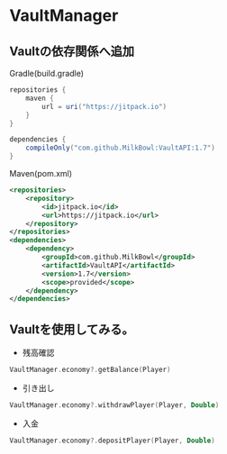 # VaultManager
  
## Vaultの依存関係へ追加
Gradle(build.gradle)  
```groovy
repositories {
    maven {
        url = uri("https://jitpack.io")
    }
}

dependencies {
    compileOnly("com.github.MilkBowl:VaultAPI:1.7")
}
```  
Maven(pom.xml)  
```xml
<repositories>
	<repository>
		<id>jitpack.io</id>
		<url>https://jitpack.io</url>
	</repository>
</repositories>
<dependencies>
    <dependency>
        <groupId>com.github.MilkBowl</groupId>
        <artifactId>VaultAPI</artifactId>
        <version>1.7</version>
        <scope>provided</scope>
    </dependency>
</dependencies>
```  
  
## Vaultを使用してみる。  
- 残高確認
```kotlin
VaultManager.economy?.getBalance(Player)
```
- 引き出し
```kotlin
VaultManager.economy?.withdrawPlayer(Player, Double)
```
- 入金
```kotlin
VaultManager.economy?.depositPlayer(Player, Double)
```

